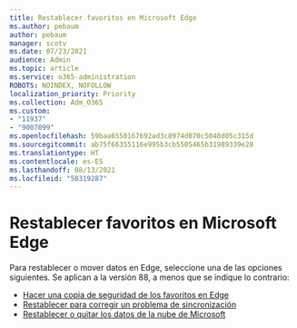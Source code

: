 ```yaml
---
title: Restablecer favoritos en Microsoft Edge
ms.author: pebaum
author: pebaum
manager: scotv
ms.date: 07/23/2021
audience: Admin
ms.topic: article
ms.service: o365-administration
ROBOTS: NOINDEX, NOFOLLOW
localization_priority: Priority
ms.collection: Adm_O365
ms.custom:
- "11937"
- "9007099"
ms.openlocfilehash: 59baa6550167692ad3c8974d070c5048d05c315d
ms.sourcegitcommit: ab75f66355116e995b3cb5505465b31989339e28
ms.translationtype: HT
ms.contentlocale: es-ES
ms.lasthandoff: 08/13/2021
ms.locfileid: "58319287"
---
```

# <a name="reset-favorites-in-microsoft-edge"></a>Restablecer favoritos en Microsoft Edge

Para restablecer o mover datos en Edge, seleccione una de las opciones siguientes. Se aplican a la versión 88, a menos que se indique lo contrario: 

- [Hacer una copia de seguridad de los favoritos en Edge](https://docs.microsoft.com/deployedge/edge-learnmore-reset-data-in-cloud#back-up-your-favorites)
- [Restablecer para corregir un problema de sincronización](https://docs.microsoft.com/deployedge/edge-learnmore-reset-data-in-cloud#perform-a-reset-to-fix-a-synchronization-problem)
- [Restablecer o quitar los datos de la nube de Microsoft](https://docs.microsoft.com/deployedge/edge-learnmore-reset-data-in-cloud#perform-a-reset-to-remove-your-data-from-microsofts-cloud)